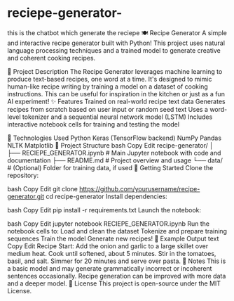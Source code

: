 # reciepe-generator-
this is the chatbot which generate the reciepe 
🍽️ Recipe Generator
A simple and interactive recipe generator built with Python! This project uses natural language processing techniques and a trained model to generate creative and coherent cooking recipes.

📖 Project Description
The Recipe Generator leverages machine learning to produce text-based recipes, one word at a time. 
It's designed to mimic human-like recipe writing by training a model on a dataset of cooking instructions. This can be useful for inspiration in the kitchen or just as a fun AI experiment!
✨ Features
Trained on real-world recipe text data
Generates recipes from scratch based on user input or random seed text
Uses a word-level tokenizer and a sequential neural network model (LSTM)
Includes interactive notebook cells for training and testing the model

🧠 Technologies Used
Python
Keras (TensorFlow backend)
NumPy
Pandas
NLTK
Matplotlib
📂 Project Structure
bash
Copy
Edit
recipe-generator/
│
├── RECIEPE_GENERATOR.ipynb   # Main Jupyter notebook with code and documentation
├── README.md                 # Project overview and usage
└── data/                     # (Optional) Folder for training data, if used
🚀 Getting Started
Clone the repository:

bash
Copy
Edit
git clone https://github.com/yourusername/recipe-generator.git
cd recipe-generator
Install dependencies:

bash
Copy
Edit
pip install -r requirements.txt
Launch the notebook:

bash
Copy
Edit
jupyter notebook RECIEPE_GENERATOR.ipynb
Run the notebook cells to:
Load and clean the dataset
Tokenize and prepare training sequences
Train the model
Generate new recipes!
🧪 Example Output
text
Copy
Edit
Recipe Start:
Add the onion and garlic to a large skillet over medium heat.
Cook until softened, about 5 minutes.
Stir in the tomatoes, basil, and salt.
Simmer for 20 minutes and serve over pasta.
📌 Notes
This is a basic model and may generate grammatically incorrect or incoherent sentences occasionally.
Recipe generation can be improved with more data and a deeper model.
📄 License
This project is open-source under the MIT License.
